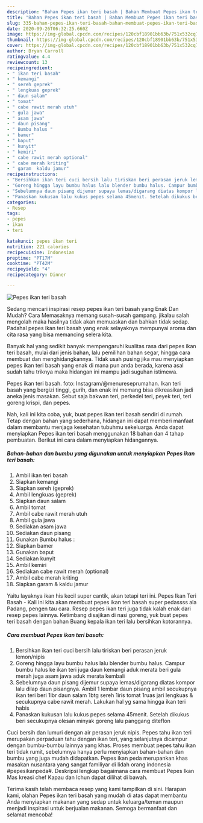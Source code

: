 ```yaml
---
description: "Bahan Pepes ikan teri basah | Bahan Membuat Pepes ikan teri basah Yang Bikin Ngiler"
title: "Bahan Pepes ikan teri basah | Bahan Membuat Pepes ikan teri basah Yang Bikin Ngiler"
slug: 335-bahan-pepes-ikan-teri-basah-bahan-membuat-pepes-ikan-teri-basah-yang-bikin-ngiler
date: 2020-09-26T06:32:25.660Z
image: https://img-global.cpcdn.com/recipes/120cbf18901bb63b/751x532cq70/pepes-ikan-teri-basah-foto-resep-utama.jpg
thumbnail: https://img-global.cpcdn.com/recipes/120cbf18901bb63b/751x532cq70/pepes-ikan-teri-basah-foto-resep-utama.jpg
cover: https://img-global.cpcdn.com/recipes/120cbf18901bb63b/751x532cq70/pepes-ikan-teri-basah-foto-resep-utama.jpg
author: Bryan Carroll
ratingvalue: 4.4
reviewcount: 13
recipeingredient:
- " ikan teri basah"
- " kemangi"
- " sereh geprek"
- " lengkuas geprek"
- " daun salam"
- " tomat"
- " cabe rawit merah utuh"
- " gula jawa"
- " asam jawa"
- " daun pisang"
- " Bumbu halus "
- " bamer"
- " baput"
- " kunyit"
- " kemiri"
- " cabe rawit merah optional"
- " cabe merah kriting"
- " garam  kaldu jamur"
recipeinstructions:
- "Bersihkan ikan teri cuci bersih lalu tiriskan beri perasan jeruk lemon/nipis"
- "Goreng hingga layu bumbu halus lalu blender bumbu halus. Campur bumbu halus ke ikan teri juga daun kemangi aduk merata beri gula merah juga asam jawa aduk merata kembali"
- "Sebelumnya daun pisang dijemur supaya lemas/digarang diatas kompor lalu dilap daun pisangnya. Ambil 1 lembar daun pisang ambil secukupnya ikan teri beri 1lbr daun salam 1btg sereh 1iris tomat 1ruas jari lengkuas &amp; secukupnya cabe rawit merah. Lakukan hal yg sama hingga ikan teri habis"
- "Panaskan kukusan lalu kukus pepes selama 45menit. Setelah dikukus beri secukupnya olesan minyak goreng lalu panggang diteflon"
categories:
- Resep
tags:
- pepes
- ikan
- teri

katakunci: pepes ikan teri 
nutrition: 221 calories
recipecuisine: Indonesian
preptime: "PT17M"
cooktime: "PT42M"
recipeyield: "4"
recipecategory: Dinner

---
```



![Pepes ikan teri basah](https://img-global.cpcdn.com/recipes/120cbf18901bb63b/751x532cq70/pepes-ikan-teri-basah-foto-resep-utama.jpg)

Sedang mencari inspirasi resep pepes ikan teri basah yang Enak Dan Mudah? Cara Memasaknya memang susah-susah gampang. jikalau salah mengolah maka hasilnya tidak akan memuaskan dan bahkan tidak sedap. Padahal pepes ikan teri basah yang enak selayaknya mempunyai aroma dan cita rasa yang bisa memancing selera kita.

Banyak hal yang sedikit banyak mempengaruhi kualitas rasa dari pepes ikan teri basah, mulai dari jenis bahan, lalu pemilihan bahan segar, hingga cara membuat dan menghidangkannya. Tidak usah pusing jika mau menyiapkan pepes ikan teri basah yang enak di mana pun anda berada, karena asal sudah tahu triknya maka hidangan ini mampu jadi suguhan istimewa.

Pepes ikan teri basah. foto: Instagram/@menureseprumahan. Ikan teri basah yang bergizi tinggi, gurih, dan enak ini memang bisa dikreasikan jadi aneka jenis masakan. Sebut saja bakwan teri, perkedel teri, peyek teri, teri goreng krispi, dan pepes.


Nah, kali ini kita coba, yuk, buat pepes ikan teri basah sendiri di rumah. Tetap dengan bahan yang sederhana, hidangan ini dapat memberi manfaat dalam membantu menjaga kesehatan tubuhmu sekeluarga. Anda dapat menyiapkan Pepes ikan teri basah menggunakan 18 bahan dan 4 tahap pembuatan. Berikut ini cara dalam menyiapkan hidangannya.

<!--inarticleads1-->

##### Bahan-bahan dan bumbu yang digunakan untuk menyiapkan Pepes ikan teri basah:

1. Ambil  ikan teri basah
1. Siapkan  kemangi
1. Siapkan  sereh (geprek)
1. Ambil  lengkuas (geprek)
1. Siapkan  daun salam
1. Ambil  tomat
1. Ambil  cabe rawit merah utuh
1. Ambil  gula jawa
1. Sediakan  asam jawa
1. Sediakan  daun pisang
1. Gunakan  Bumbu halus :
1. Siapkan  bamer
1. Gunakan  baput
1. Sediakan  kunyit
1. Ambil  kemiri
1. Sediakan  cabe rawit merah (optional)
1. Ambil  cabe merah kriting
1. Siapkan  garam &amp; kaldu jamur


Yaitu layaknya ikan his kecil super cantik, akan tetapi teri ini. Pepes Ikan Teri Basah - Kali ini kita akan membuat pepes ikan teri basah super pedassss ala Padang, pengen tau cara. Resep pepes ikan teri juga tidak kalah enak dari resep pepes lainnya. Ketimbang disajikan di nasi goreng, yuk buat pepes teri basah dengan bahan Buang kepala ikan teri lalu bersihkan kotorannya. 

<!--inarticleads2-->

##### Cara membuat Pepes ikan teri basah:

1. Bersihkan ikan teri cuci bersih lalu tiriskan beri perasan jeruk lemon/nipis
1. Goreng hingga layu bumbu halus lalu blender bumbu halus. Campur bumbu halus ke ikan teri juga daun kemangi aduk merata beri gula merah juga asam jawa aduk merata kembali
1. Sebelumnya daun pisang dijemur supaya lemas/digarang diatas kompor lalu dilap daun pisangnya. Ambil 1 lembar daun pisang ambil secukupnya ikan teri beri 1lbr daun salam 1btg sereh 1iris tomat 1ruas jari lengkuas &amp; secukupnya cabe rawit merah. Lakukan hal yg sama hingga ikan teri habis
1. Panaskan kukusan lalu kukus pepes selama 45menit. Setelah dikukus beri secukupnya olesan minyak goreng lalu panggang diteflon


Cuci bersih dan lumuri dengan air perasan jeruk nipis. Pepes tahu ikan teri merupakan perpaduan tahu dengan ikan teri, yang selanjutnya dicampur dengan bumbu-bumbu lainnya yang khas. Proses membuat pepes tahu ikan teri tidak rumit, sebelumnya hanya perlu menyiapkan bahan-bahan dan bumbu yang juga mudah didapatkan. Pepes ikan peda merupankan khas masakan nusantara yang sangat familiyar di lidah orang indonesia #pepesikanpeda#. Deskripsi lengkap bagaimana cara membuat Pepes Ikan Mas kreasi chef Kapau dan Ichun dapat dilihat di bawah. 

Terima kasih telah membaca resep yang kami tampilkan di sini. Harapan kami, olahan Pepes ikan teri basah yang mudah di atas dapat membantu Anda menyiapkan makanan yang sedap untuk keluarga/teman maupun menjadi inspirasi untuk berjualan makanan. Semoga bermanfaat dan selamat mencoba!
